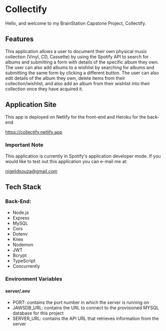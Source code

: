 # Collectify

Hello, and welcome to my BrainStation Capstone Project, Collectify.

## Features

This application allows a user to document their own physical music collection (Vinyl, CD, Cassette) by using the Spotify API to search for albums and submitting a form with details of the specific album they own. The user can also add albums to a wishlist by searching for albums and submitting the same form by clicking a different button. The user can also edit details of the album they own, delete items from their collection/wishlist, and also add an album from their wishlist into their collection once they have acquired it.

## Application Site

This app is deployed on Netlify for the front-end and Heroku for the back-end

https://collectify.netlify.app

### Important Note

This application is currently in Spotify's application developer mode. If you would like to test out this application you can e-mail me at:

nigeljdsouza@gmail.com

## Tech Stack

### Back-End:

- Node.js
- Express
- MySQL
- Cors
- Dotenv
- Knex
- Nodemon
- JWT
- Bcrypt
- TypeScript
- Concurrently

### Environment Variables

#### server/.env

- PORT: contains the port number in which the server is running on
- JAWSDB_URL: contains the URL to connect to the provisioned MYSQL database for this project
- SERVER_URL: contains the API URL that retrieves information from the server